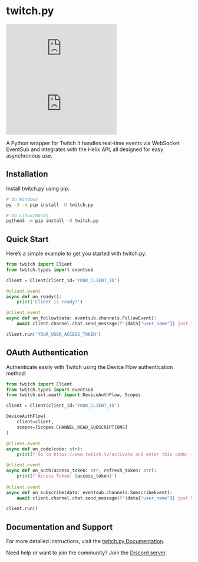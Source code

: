# twitch.py

[![PyPI Version](https://img.shields.io/pypi/v/twitch.py)](https://pypi.org/project/twitch.py) [![Python Versions](https://img.shields.io/pypi/pyversions/twitch.py)](https://pypi.org/project/twitch.py)

A Python wrapper for Twitch It handles real-time events via WebSocket EventSub and integrates with the Helix API,
all designed for easy asynchronous use.

## Installation

Install twitch.py using pip:

```bash
# On Windows
py -3 -m pip install -U twitch.py

# On Linux/macOS
python3 -m pip install -U twitch.py
```

## Quick Start

Here’s a simple example to get you started with twitch.py:

```python
from twitch import Client
from twitch.types import eventsub

client = Client(client_id='YOUR_CLIENT_ID')

@client.event
async def on_ready():
    print('Client is ready!')

@client.event
async def on_follow(data: eventsub.channels.FollowEvent):
    await client.channel.chat.send_message(f'{data["user_name"]} just followed the channel!')

client.run('YOUR_USER_ACCESS_TOKEN')
```

## OAuth Authentication

Authenticate easily with Twitch using the Device Flow authentication method:

```python
from twitch import Client
from twitch.types import eventsub
from twitch.ext.oauth import DeviceAuthFlow, Scopes

client = Client(client_id='YOUR_CLIENT_ID')

DeviceAuthFlow(
    client=client,
    scopes=[Scopes.CHANNEL_READ_SUBSCRIPTIONS]
)

@client.event
async def on_code(code: str):
    print(f'Go to https://www.twitch.tv/activate and enter this code: {code}')

@client.event
async def on_auth(access_token: str, refresh_token: str):
    print(f'Access Token: {access_token}')
    
@client.event
async def on_subscribe(data: eventsub.channels.SubscribeEvent):
    await client.channel.chat.send_message(f'{data["user_name"]} just Subscribed!')

client.run()
```

## Documentation and Support

For more detailed instructions,
visit the [twitch.py Documentation](https://twitchpy.readthedocs.io/latest/).

Need help or want to join the community? Join the [Discord server](https://discord.gg/UFTkgnse7d).
